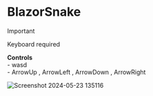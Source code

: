 # BlazorSnake
> [!IMPORTANT]
> Keyboard required

**Controls**  
     - wasd  
     - ArrowUp , ArrowLeft , ArrowDown , ArrowRight


![Screenshot 2024-05-23 135116](https://github.com/SognoLucido/BlazorSnake/assets/123832236/460ed324-3d38-4a72-a7dc-407a75a2ca3e)
